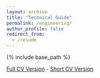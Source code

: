 ```yaml
---
layout: archive
title: "Technical Guide"
permalink: /engineering/
author_profile: false
redirect_from:
  - /resume
---
```


{% include base_path %}

[Full CV Version](http://aikonbrasil.github.io/web/files/cv.pdf) - 
[Short CV Version](http://aikonbrasil.github.io/web/files/cv_short.pdf)

